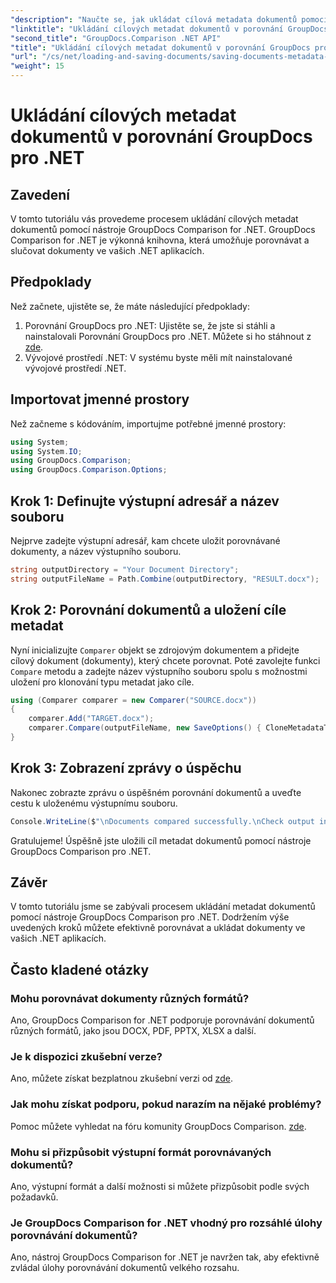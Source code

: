 ```yaml
---
"description": "Naučte se, jak ukládat cílová metadata dokumentů pomocí nástroje GroupDocs Comparison pro .NET. Snadné kroky pro efektivní porovnávání dokumentů ve vašich .NET aplikacích."
"linktitle": "Ukládání cílových metadat dokumentů v porovnání GroupDocs pro .NET"
"second_title": "GroupDocs.Comparison .NET API"
"title": "Ukládání cílových metadat dokumentů v porovnání GroupDocs pro .NET"
"url": "/cs/net/loading-and-saving-documents/saving-documents-metadata-target/"
"weight": 15
---
```


# Ukládání cílových metadat dokumentů v porovnání GroupDocs pro .NET

## Zavedení
V tomto tutoriálu vás provedeme procesem ukládání cílových metadat dokumentů pomocí nástroje GroupDocs Comparison for .NET. GroupDocs Comparison for .NET je výkonná knihovna, která umožňuje porovnávat a slučovat dokumenty ve vašich .NET aplikacích.
## Předpoklady
Než začnete, ujistěte se, že máte následující předpoklady:
1. Porovnání GroupDocs pro .NET: Ujistěte se, že jste si stáhli a nainstalovali Porovnání GroupDocs pro .NET. Můžete si ho stáhnout z [zde](https://releases.groupdocs.com/comparison/net/).
2. Vývojové prostředí .NET: V systému byste měli mít nainstalované vývojové prostředí .NET.

## Importovat jmenné prostory
Než začneme s kódováním, importujme potřebné jmenné prostory:
```csharp
using System;
using System.IO;
using GroupDocs.Comparison;
using GroupDocs.Comparison.Options;
```
## Krok 1: Definujte výstupní adresář a název souboru
Nejprve zadejte výstupní adresář, kam chcete uložit porovnávané dokumenty, a název výstupního souboru.
```csharp
string outputDirectory = "Your Document Directory";
string outputFileName = Path.Combine(outputDirectory, "RESULT.docx");
```
## Krok 2: Porovnání dokumentů a uložení cíle metadat
Nyní inicializujte `Comparer` objekt se zdrojovým dokumentem a přidejte cílový dokument (dokumenty), který chcete porovnat. Poté zavolejte funkci `Compare` metodu a zadejte název výstupního souboru spolu s možnostmi uložení pro klonování typu metadat jako cíle.
```csharp
using (Comparer comparer = new Comparer("SOURCE.docx"))
{
    comparer.Add("TARGET.docx");
    comparer.Compare(outputFileName, new SaveOptions() { CloneMetadataType = MetadataType.Target });
}
```
## Krok 3: Zobrazení zprávy o úspěchu
Nakonec zobrazte zprávu o úspěšném porovnání dokumentů a uveďte cestu k uloženému výstupnímu souboru.
```csharp
Console.WriteLine($"\nDocuments compared successfully.\nCheck output in {outputDirectory}.");
```
Gratulujeme! Úspěšně jste uložili cíl metadat dokumentů pomocí nástroje GroupDocs Comparison pro .NET.

## Závěr
V tomto tutoriálu jsme se zabývali procesem ukládání metadat dokumentů pomocí nástroje GroupDocs Comparison pro .NET. Dodržením výše uvedených kroků můžete efektivně porovnávat a ukládat dokumenty ve vašich .NET aplikacích.
## Často kladené otázky
### Mohu porovnávat dokumenty různých formátů?
Ano, GroupDocs Comparison for .NET podporuje porovnávání dokumentů různých formátů, jako jsou DOCX, PDF, PPTX, XLSX a další.
### Je k dispozici zkušební verze?
Ano, můžete získat bezplatnou zkušební verzi od [zde](https://releases.groupdocs.com/).
### Jak mohu získat podporu, pokud narazím na nějaké problémy?
Pomoc můžete vyhledat na fóru komunity GroupDocs Comparison. [zde](https://forum.groupdocs.com/c/comparison/12).
### Mohu si přizpůsobit výstupní formát porovnávaných dokumentů?
Ano, výstupní formát a další možnosti si můžete přizpůsobit podle svých požadavků.
### Je GroupDocs Comparison for .NET vhodný pro rozsáhlé úlohy porovnávání dokumentů?
Ano, nástroj GroupDocs Comparison for .NET je navržen tak, aby efektivně zvládal úlohy porovnávání dokumentů velkého rozsahu.